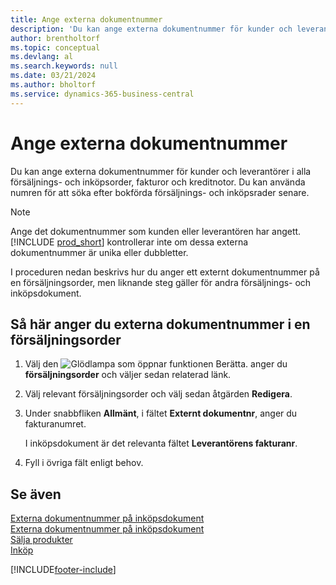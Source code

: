 ```yaml
---
title: Ange externa dokumentnummer
description: 'Du kan ange externa dokumentnummer för kunder och leverantörer i alla försäljnings- och inköpsorder, fakturor och kreditnotor. Du kan använda numren för att söka efter bokförda försäljnings- och inköpsrader senare.'
author: brentholtorf
ms.topic: conceptual
ms.devlang: al
ms.search.keywords: null
ms.date: 03/21/2024
ms.author: bholtorf
ms.service: dynamics-365-business-central
---
```

# <a name="enter-external-document-numbers"></a>Ange externa dokumentnummer

Du kan ange externa dokumentnummer för kunder och leverantörer i alla försäljnings- och inköpsorder, fakturor och kreditnotor. Du kan använda numren för att söka efter bokförda försäljnings- och inköpsrader senare.  

> [!NOTE]
> Ange det dokumentnummer som kunden eller leverantören har angett. [!INCLUDE [prod_short](includes/prod_short.md)] kontrollerar inte om dessa externa dokumentnummer är unika eller dubbletter.

I proceduren nedan beskrivs hur du anger ett externt dokumentnummer på en försäljningsorder, men liknande steg gäller för andra försäljnings- och inköpsdokument.

## <a name="to-enter-external-document-numbers-in-a-sales-order"></a>Så här anger du externa dokumentnummer i en försäljningsorder

1. Välj den ![Glödlampa som öppnar funktionen Berätta.](media/ui-search/search_small.png "Berätta för mig vad du vill göra") anger du **försäljningsorder** och väljer sedan relaterad länk.  
2. Välj relevant försäljningsorder och välj sedan åtgärden **Redigera**.  
3. Under snabbfliken **Allmänt**, i fältet **Externt dokumentnr**, anger du fakturanumret.  

    I inköpsdokument är det relevanta fältet **Leverantörens fakturanr**.
4. Fyll i övriga fält enligt behov.  

## <a name="see-also"></a>Se även

[Externa dokumentnummer på inköpsdokument](purchasing-ext-doc-no.md)  
[Externa dokumentnummer på inköpsdokument](sales-how-invoice-sales.md#external-document-numbers)  
[Sälja produkter](sales-how-sell-products.md)  
[Inköp](purchasing-manage-purchasing.md)  

[!INCLUDE[footer-include](includes/footer-banner.md)]
